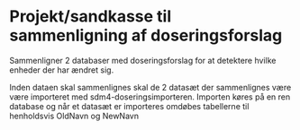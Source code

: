 # Projekt/sandkasse til sammenligning af doseringsforslag

Sammenligner 2 databaser med doseringsforslag for at detektere hvilke enheder der har ændret sig.

Inden dataen skal sammenlignes skal de 2 datasæt der sammenlignes være være importeret med sdm4-doseringsimporteren.
Importen køres på en ren database og når et datasæt er importeres omdøbes tabellerne til henholdsvis OldNavn og NewNavn

